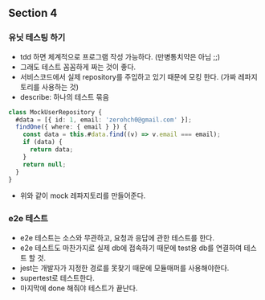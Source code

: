 ## Section 4
### 유닛 테스팅 하기
- tdd 하면 체계적으로 프로그램 작성 가능하다. (만병통치약은 아님 ;;)
- 그래도 테스트 꼼꼼하게 짜는 것이 좋다.
- 서비스코드에서 실제 repository를 주입하고 있기 때문에 모킹 한다. (가짜 레파지토리를 사용하는 것)
- describe: 하나의 테스트 묶음

```typescript
class MockUserRepository {
  #data = [{ id: 1, email: 'zerohch0@gmail.com' }];
  findOne({ where: { email } }) {
    const data = this.#data.find((v) => v.email === email);
    if (data) {
      return data;
    }
    return null;
  }
}
```
- 위와 같이 mock 레파지토리를 만들어준다. 

### e2e 테스트
- e2e 테스트는 소스와 무관하고, 요청과 응답에 관한 테스트를 한다.
- e2e 테스트도 마찬가지로 실제 db에 접속하기 때문에 test용 db를 연결하여 테스트 할 것. 
- jest는 개발자가 지정한 경로를 못찾기 때문에 모듈매퍼를 사용해야한다.
- supertest로 테스트한다.
- 마지막에 done 해줘야 테스트가 끝난다.
